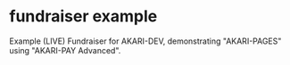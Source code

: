 # fundraiser example
Example (LIVE) Fundraiser for AKARI-DEV, demonstrating "AKARI-PAGES" using "AKARI-PAY Advanced".
